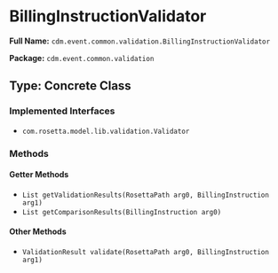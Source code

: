 # BillingInstructionValidator

**Full Name:** `cdm.event.common.validation.BillingInstructionValidator`

**Package:** `cdm.event.common.validation`

## Type: Concrete Class

### Implemented Interfaces

- `com.rosetta.model.lib.validation.Validator`

### Methods

#### Getter Methods

- `List getValidationResults(RosettaPath arg0, BillingInstruction arg1)`
- `List getComparisonResults(BillingInstruction arg0)`

#### Other Methods

- `ValidationResult validate(RosettaPath arg0, BillingInstruction arg1)`

